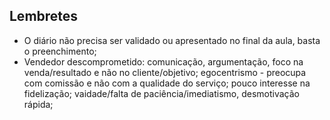 ## Lembretes
- O diário não precisa ser validado ou apresentado no final da aula, basta o preenchimento;
- Vendedor descomprometido:
  comunicação, argumentação, foco na venda/resultado e não no cliente/objetivo;
  egocentrismo - preocupa com comissão e não com a qualidade do serviço; pouco interesse na fidelização;
  vaidade/falta de paciência/imediatismo, desmotivação rápida;

  
